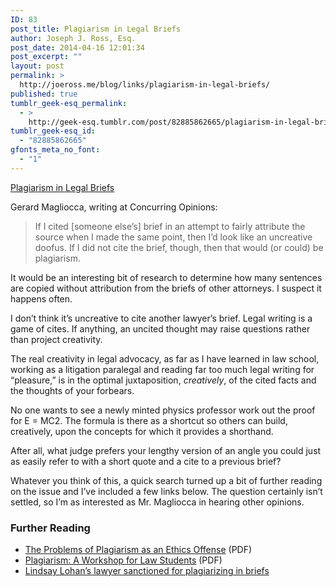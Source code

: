 ```yaml
---
ID: 83
post_title: Plagiarism in Legal Briefs
author: Joseph J. Ross, Esq.
post_date: 2014-04-16 12:01:34
post_excerpt: ""
layout: post
permalink: >
  http://joeross.me/blog/links/plagiarism-in-legal-briefs/
published: true
tumblr_geek-esq_permalink:
  - >
    http://geek-esq.tumblr.com/post/82885862665/plagiarism-in-legal-briefs
tumblr_geek-esq_id:
  - "82885862665"
gfonts_meta_no_font:
  - "1"
---
```

<a href='http://www.concurringopinions.com/archives/2014/04/plagiarism-in-legal-briefs.html'>Plagiarism in Legal Briefs</a><div class="link_description"><p>Gerard Magliocca, writing at Concurring Opinions:</p>

<blockquote>
  <p>If I cited [someone else&#8217;s] brief in an attempt to fairly attribute the source when I made the same point, then I’d look like an uncreative doofus.  If I did not cite the brief, though, then that would (or could) be plagiarism.</p>
</blockquote>

<p>It would be an interesting bit of research to determine how many sentences are copied without attribution from the briefs of other attorneys. I suspect it happens often.</p>

<p>I don&#8217;t think it&#8217;s uncreative to cite another lawyer&#8217;s brief. Legal writing is a game of cites. If anything, an uncited thought may raise questions rather than project creativity.</p>

<p>The real creativity in legal advocacy, as far as I have learned in law school, working as a litigation paralegal and reading far too much legal writing for &#8220;pleasure,&#8221; is in the optimal juxtaposition, <em>creatively</em>, of the cited facts and the thoughts of your forbears.</p>

<p>No one wants to see a newly minted physics professor work out the proof for E = MC2. The formula is there as a shortcut so others can build, creatively, upon the concepts for which it provides a shorthand.</p>

<p>After all, what judge prefers your lengthy version of an angle you could just as easily refer to with a short quote and a cite to a previous brief?</p>

<p>Whatever you think of this, a quick search turned up a bit of further reading on the issue and I&#8217;ve included a few links below. The question certainly isn&#8217;t settled, so I&#8217;m as interested as Mr. Magliocca in hearing other opinions.</p>

<h3>Further Reading</h3>

<ul><li><a href="http://www.americanbar.org/content/dam/aba/publications/criminal_justice_magazine/cjsu11_ethics.authcheckdam.pdf" target="_blank">The Problems of Plagiarism as an Ethics Offense</a> (PDF)</li>
<li><a href="http://www.lwionline.org/publications/plagiarism/lawschool.pdf" target="_blank">Plagiarism: A Workshop for Law Students</a> (PDF)</li>
<li><a href="http://www.hollywoodreporter.com/thr-esq/lindsay-lohan-loses-lawsuit-pitbull-423228" target="_blank">Lindsay Lohan&#8217;s lawyer sanctioned for plagiarizing in briefs</a></li>
</ul></div>